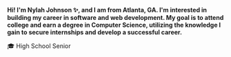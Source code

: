 **Hi! I'm Nylah Johnson ✨, and I am from Atlanta, GA. I'm interested in building my career in software and web development. My goal is to attend college and earn a degree in Computer Science, utilizing the knowledge I gain to secure internships and develop a successful career.**

🎓 High School Senior
